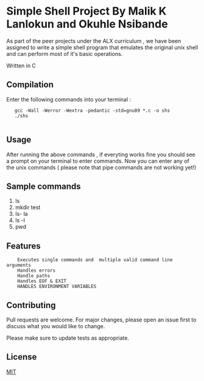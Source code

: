 # Simple Shell Project By Malik K Lanlokun and Okuhle Nsibande

As part of the peer projects under the ALX curriculum , we have been assigned to write a simple shell program that emulates the original unix shell and can perform most of it's basic operations. 

Written in C

##  Compilation

Enter the following commands into your terminal : 

 ```
    gcc -Wall -Werror -Wextra -pedantic -std=gnu89 *.c -o shs 
    ./shs
    
 ```


## Usage

 After running the above commands , if everyting works fine you should see a prompt on your terminal to enter commands.
 Now you can enter any of the unix commands ( please note that pipe commands are not working yet!)

## Sample commands

1. ls
2. mkdir test
3. ls- la
4. ls -l 
5. pwd


## Features 

        Executes single commands and  multiple valid command line arguments
        Handles errors 
        Handle paths
        Handles EOF & EXIT 
        HANDLES ENVIRONMENT VARIABLES
        

## Contributing

Pull requests are welcome. For major changes, please open an issue first
to discuss what you would like to change.

Please make sure to update tests as appropriate.

## License

[MIT](https://choosealicense.com/licenses/mit/)
